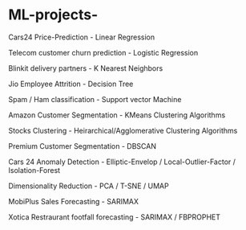 # ML-projects-
Cars24 Price-Prediction - Linear Regression                  

Telecom customer churn prediction - Logistic Regression            

Blinkit delivery partners - K Nearest Neighbors            

Jio Employee Attrition - Decision Tree                           

Spam / Ham classification - Support vector Machine             

Amazon Customer Segmentation -  KMeans Clustering Algorithms                

Stocks Clustering - Heirarchical/Agglomerative Clustering Algorithms              

Premium Customer Segmentation - DBSCAN       

Cars 24 Anomaly Detection - Elliptic-Envelop / Local-Outlier-Factor / Isolation-Forest     

Dimensionality Reduction - PCA / T-SNE / UMAP        

MobiPlus Sales Forecasting - SARIMAX 

Xotica  Restraurant footfall forecasting - SARIMAX / FBPROPHET
